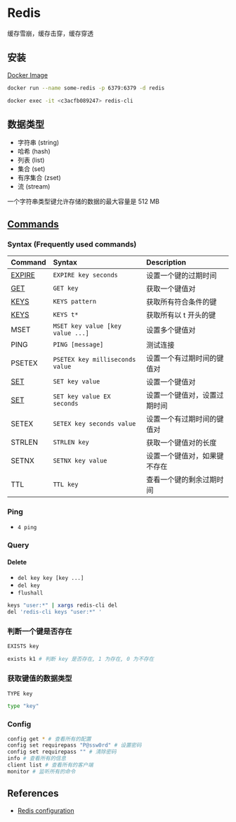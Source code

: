 # Redis

缓存雪崩，缓存击穿，缓存穿透

## 安装

[Docker Image](https://hub.docker.com/_/redis)

```bash
docker run --name some-redis -p 6379:6379 -d redis
```

```bash
docker exec -it <c3acfb089247> redis-cli
```

## 数据类型

-   字符串 (string)
-   哈希 (hash)
-   列表 (list)
-   集合 (set)
-   有序集合 (zset)
-   流 (stream)

一个字符串类型键允许存储的数据的最大容量是 512 MB

## [Commands](https://redis.io/commands/)

### Syntax (Frequently used commands)

| Command                                     | Syntax                           | Description                  |
| :------------------------------------------ | :------------------------------- | :--------------------------- |
| [EXPIRE](https://redis.io/commands/expire/) | `EXPIRE key seconds`             | 设置一个键的过期时间         |
| [GET](https://redis.io/commands/get/)       | `GET key`                        | 获取一个键值对               |
| [KEYS](https://redis.io/commands/keys/)     | `KEYS pattern`                   | 获取所有符合条件的键         |
| [KEYS](https://redis.io/commands/keys/)     | `KEYS t*`                        | 获取所有以 t 开头的键        |
| MSET                                        | `MSET key value [key value ...]` | 设置多个键值对               |
| PING                                        | `PING [message]`                 | 测试连接                     |
| PSETEX                                      | `PSETEX key milliseconds value`  | 设置一个有过期时间的键值对   |
| [SET](https://redis.io/commands/set/)       | `SET key value`                  | 设置一个键值对               |
| [SET](https://redis.io/commands/set/)       | `SET key value EX seconds`       | 设置一个键值对，设置过期时间 |
| SETEX                                       | `SETEX key seconds value`        | 设置一个有过期时间的键值对   |
| STRLEN                                      | `STRLEN key`                     | 获取一个键值对的长度         |
| SETNX                                       | `SETNX key value`                | 设置一个键值对，如果键不存在 |
| TTL                                         | `TTL key`                        | 查看一个键的剩余过期时间     |

### Ping

-   `4 ping`

### Query

#### Delete

-   `del key key [key ...]`
-   `del key`
-   `flushall`

```bash
keys "user:*" | xargs redis-cli del
del 'redis-cli keys "user:*" '
```

### 判断一个键是否存在

```bash
EXISTS key

exists k1 # 判断 key 是否存在, 1 为存在, 0 为不存在
```

### 获取键值的数据类型

```bash
TYPE key

type "key"
```

### Config

```bash
config get * # 查看所有的配置
config set requirepass "P@ssw0rd" # 设置密码
config set requirepass "" # 清除密码
info # 查看所有的信息
client list # 查看所有的客户端
monitor # 监听所有的命令
```

## References

-   [Redis configuration](https://redis.io/docs/management/config/)
